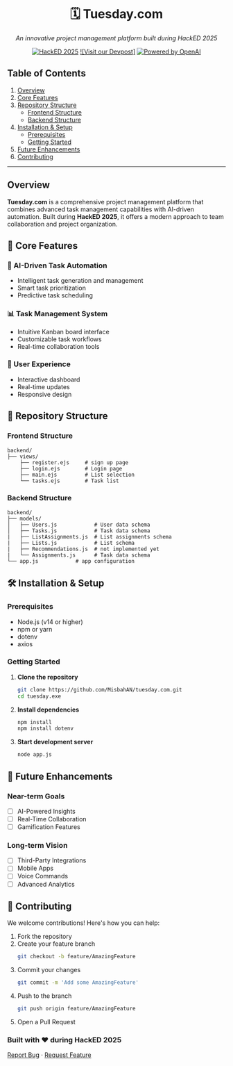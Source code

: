 <div align="center">

# 🗓️ Tuesday.com

*An innovative project management platform built during HackED 2025*

[![HackED 2025](https://img.shields.io/badge/HackED-2025-orange.svg)](https://github.com/MisbahAN/tuesday.com)
[![Visit our Devpost]](https://devpost.com/software/tuesday-com)
[![Powered by OpenAI](https://img.shields.io/badge/Powered%20by-OpenAI-412991.svg)](https://openai.com)
</div>

## Table of Contents
1. [Overview](#overview)
2. [Core Features](#-Core-Features)
3. [Repository Structure](#-Repository-Structure)
   - [Frontend Structure](#frontend-structure)
   - [Backend Structure](#backend-structure)
4. [Installation & Setup](#Installation-&-Setup)
   - [Prerequisites](#prerequisites)
   - [Getting Started](#getting-started)
5. [Future Enhancements](#-Future-Enhancements)
6. [Contributing](#-Contributing)

---
## Overview

**Tuesday.com** is a comprehensive project management platform that combines advanced task management capabilities with AI-driven automation. Built during **HackED 2025**, it offers a modern approach to team collaboration and project organization.


## 🚀 Core Features

### 🤖 AI-Driven Task Automation
- Intelligent task generation and management
- Smart task prioritization
- Predictive task scheduling

### 📊 Task Management System
- Intuitive Kanban board interface
- Customizable task workflows
- Real-time collaboration tools

### 📱 User Experience
- Interactive dashboard
- Real-time updates
- Responsive design

## 📁 Repository Structure

### Frontend Structure
```
backend/
├── views/
    ├── register.ejs     # sign up page
    ├── login.ejs        # Login page
    ├── main.ejs         # List selection
    └── tasks.ejs        # Task list
```

### Backend Structure
```
backend/
├── models/
│   ├── Users.js            # User data schema
│   ├── Tasks.js            # Task data schema
|   ├── ListAssignments.js  # List assignments schema
|   ├── Lists.js            # List schema
|   ├── Recommendations.js  # not implemented yet
|   └── Assignments.js      # Task data schema
└── app.js            # app configuration
```

## 🛠️ Installation & Setup

### Prerequisites
- Node.js (v14 or higher)
- npm or yarn
- dotenv
- axios

### Getting Started

1. **Clone the repository**
   ```bash
   git clone https://github.com/MisbahAN/tuesday.com.git
   cd tuesday.exe
   ```

2. **Install dependencies**
   ```bash
   npm install
   npm install dotenv
   ```

3. **Start development server**
   ```bash
   node app.js
   ```

## 🔮 Future Enhancements

### Near-term Goals
- [ ] AI-Powered Insights
- [ ] Real-Time Collaboration
- [ ] Gamification Features

### Long-term Vision
- [ ] Third-Party Integrations
- [ ] Mobile Apps
- [ ] Voice Commands
- [ ] Advanced Analytics

## 🤝 Contributing

We welcome contributions! Here's how you can help:

1. Fork the repository
2. Create your feature branch
   ```bash
   git checkout -b feature/AmazingFeature
   ```
3. Commit your changes
   ```bash
   git commit -m 'Add some AmazingFeature'
   ```
4. Push to the branch
   ```bash
   git push origin feature/AmazingFeature
   ```
5. Open a Pull Request


### Built with ❤️ during HackED 2025

[Report Bug](https://github.com/MisbahAN/tuesday.com/issues) · [Request Feature](https://github.com/MisbahAN/tuesday.com/issues)

</div>
